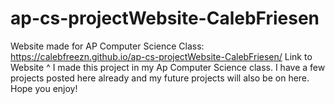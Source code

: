 # ap-cs-projectWebsite-CalebFriesen
Website made for AP Computer Science Class:
https://calebfreezn.github.io/ap-cs-projectWebsite-CalebFriesen/
Link to Website ^ 
I made this project in my Ap Computer Science class. I have a few projects posted here already and my future projects will also be on here. Hope you enjoy!
